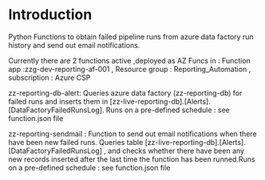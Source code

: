 # Introduction 
Python Functions to obtain failed pipeline runs from azure data factory run history and send out email notifications.


Currently there are 2 functions active ,deployed as AZ Funcs in :  Function app :zzg-dev-reporting-af-001 , Resource group : Reporting_Automation , subscription : Azure CSP


zz-reporting-db-alert:  Queries azure data factory (zz-reporting-db) for failed runs and inserts them in 
[zz-live-reporting-db].[Alerts].[DataFactoryFailedRunsLog]. Runs on a pre-defined schedule : see function.json file

zz-reporting-sendmail : Function to send out email notifications when there have been new failed runs.
Queries  table [zz-live-reporting-db].[Alerts].[DataFactoryFailedRunsLog] , and checks whether there have been any new records inserted after the last time the function has been runned.Runs on a pre-defined schedule : see function.json file


